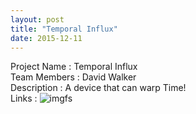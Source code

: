 ```yaml
---
layout: post
title: "Temporal Influx"
date: 2015-12-11
---
```

Project Name : Temporal Influx   
Team Members : David Walker   
Description  : A device that can warp Time!   
Links        : ![imgfs](https://tokyoflashjapan.files.wordpress.com/2013/05/kuantos-temporal.jpg?w=670)   
